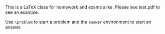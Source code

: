 This is a LaTeX class for homework and exams alike. Please see test.pdf to see an example.

Use `\problem` to start a problem and the `answer` environment to start an answer.
